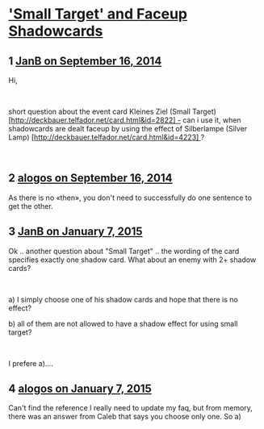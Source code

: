 # [&#039;Small Target&#039; and Faceup Shadowcards](https://community.fantasyflightgames.com/topic/122173-small-target-and-faceup-shadowcards/)

## 1 [JanB on September 16, 2014](https://community.fantasyflightgames.com/topic/122173-small-target-and-faceup-shadowcards/?do=findComment&comment=1264694)

Hi,

 

short question about the event card Kleines Ziel (Small Target) [http://deckbauer.telfador.net/card.html&id=2822] - can i use it, when shadowcards are dealt faceup by using the effect of Silberlampe (Silver Lamp) [http://deckbauer.telfador.net/card.html&id=4223] ?

 

## 2 [alogos on September 16, 2014](https://community.fantasyflightgames.com/topic/122173-small-target-and-faceup-shadowcards/?do=findComment&comment=1264744)

As there is no «then», you don't need to successfully do one sentence to get the other.

## 3 [JanB on January 7, 2015](https://community.fantasyflightgames.com/topic/122173-small-target-and-faceup-shadowcards/?do=findComment&comment=1395737)

Ok .. another question about "Small Target" .. the wording of the card specifies exactly one shadow card. What about an enemy with 2+ shadow cards?

 

a) I simply choose one of his shadow cards and hope that there is no effect?

b) all of them are not allowed to have a shadow effect for using small target?

 

I prefere a)....

## 4 [alogos on January 7, 2015](https://community.fantasyflightgames.com/topic/122173-small-target-and-faceup-shadowcards/?do=findComment&comment=1395996)

Can't find the reference I really need to update my faq, but from memory, there was an answer from Caleb that says you choose only one. So a)

